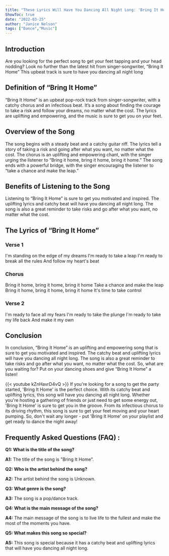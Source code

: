 ```yaml
---
title: "These Lyrics Will Have You Dancing All Night Long: 'Bring It Home' Is the Song You Need to Hear Now!"
ShowToc: true 
date: "2022-03-25"
author: "Janice Nelson" 
tags: ["Dance","Music"]
---
```

## Introduction 

Are you looking for the perfect song to get your feet tapping and your head nodding? Look no further than the latest hit from singer-songwriter, “Bring It Home” This upbeat track is sure to have you dancing all night long 

## Definition of “Bring It Home”

“Bring It Home” is an upbeat pop-rock track from singer-songwriter, with a catchy chorus and an infectious beat. It’s a song about finding the courage to take a risk and follow your dreams, no matter what the cost. The lyrics are uplifting and empowering, and the music is sure to get you on your feet. 

## Overview of the Song

The song begins with a steady beat and a catchy guitar riff. The lyrics tell a story of taking a risk and going after what you want, no matter what the cost. The chorus is an uplifting and empowering chant, with the singer urging the listener to “Bring it home, bring it home, bring it home.” The song ends with a powerful bridge, with the singer encouraging the listener to “take a chance and make the leap.” 

## Benefits of Listening to the Song

Listening to “Bring It Home” is sure to get you motivated and inspired. The uplifting lyrics and catchy beat will have you dancing all night long. The song is also a great reminder to take risks and go after what you want, no matter what the cost. 

## The Lyrics of “Bring It Home”

### Verse 1

I'm standing on the edge of my dreams 
I'm ready to take a leap 
I'm ready to break all the rules 
And follow my heart's beat

### Chorus

Bring it home, bring it home, bring it home 
Take a chance and make the leap 
Bring it home, bring it home, bring it home 
It's time to take control

### Verse 2

I'm ready to face all my fears 
I'm ready to take the plunge 
I'm ready to take my life back 
And make it my own

## Conclusion 

In conclusion, “Bring It Home” is an uplifting and empowering song that is sure to get you motivated and inspired. The catchy beat and uplifting lyrics will have you dancing all night long. The song is also a great reminder to take risks and go after what you want, no matter what the cost. So, what are you waiting for? Put on your dancing shoes and give “Bring It Home” a listen!

{{< youtube kZnHavrD4vQ >}} 
If you're looking for a song to get the party started, 'Bring It Home' is the perfect choice. With its catchy beat and uplifting lyrics, this song will have you dancing all night long. Whether you're hosting a gathering of friends or just need to get some energy out, 'Bring It Home' is sure to get you in the groove. From its infectious chorus to its driving rhythm, this song is sure to get your feet moving and your heart pumping. So, don't wait any longer - put 'Bring It Home' on your playlist and get ready to dance the night away!

## Frequently Asked Questions (FAQ) :
**Q1: What is the title of the song?**

**A1:** The title of the song is "Bring It Home".

**Q2: Who is the artist behind the song?**

**A2:** The artist behind the song is Unknown.

**Q3: What genre is the song?**

**A3:** The song is a pop/dance track.

**Q4: What is the main message of the song?**

**A4:** The main message of the song is to live life to the fullest and make the most of the moments you have.

**Q5: What makes this song so special?**

**A5:** This song is special because it has a catchy beat and uplifting lyrics that will have you dancing all night long.



